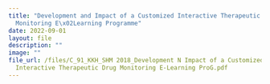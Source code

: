 ```yaml
---
title: "Development and Impact of a Customized Interactive Therapeutic Drug
  Monitoring E\x02Learning Programme"
date: 2022-09-01
layout: file
description: ""
image: ""
file_url: /files/C_91_KKH_SHM 2018_Development N Impact of a Customized
  Interactive Therapeutic Drug Monitoring E-Learning ProG.pdf
---
```

